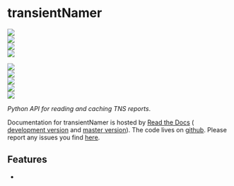 # transientNamer

<!-- INFO BADGES -->  

[![](https://img.shields.io/pypi/pyversions/transientNamer)](https://pypi.org/project/transientNamer/)  
[![](https://img.shields.io/pypi/v/transientNamer)](https://pypi.org/project/transientNamer/)  
[![](https://img.shields.io/github/license/thespacedoctor/transientNamer)](https://github.com/thespacedoctor/transientNamer)  
[![](https://img.shields.io/pypi/dm/transientNamer)](https://pypi.org/project/transientNamer/)  

<!-- STATUS BADGES -->  

[![](http://167.71.135.11:8080/buildStatus/icon?job=transientNamer%2Fmaster&subject=build%20master)](http://167.71.135.11:8080/blue/organizations/jenkins/transientNamer/activity?branch=master)  
[![](http://167.71.135.11:8080/buildStatus/icon?job=transientNamer%2Fdevelop&subject=build%20dev)](http://167.71.135.11:8080/blue/organizations/jenkins/transientNamer/activity?branch=develop)  
[![](https://cdn.jsdelivr.net/gh/thespacedoctor/transientNamer@master/coverage.svg)](https://raw.githack.com/thespacedoctor/transientNamer/master/htmlcov/index.html)  
[![](https://readthedocs.org/projects/transientNamer/badge/?version=master)](https://transientNamer.readthedocs.io/en/master/)  
[![](https://img.shields.io/github/issues/thespacedoctor/transientNamer/type:%20bug?label=bug%20issues)](https://github.com/thespacedoctor/transientNamer/issues?q=is%3Aissue+is%3Aopen+label%3A%22type%3A+bug%22+)  

*Python API for reading and caching TNS reports*.

Documentation for transientNamer is hosted by [Read the Docs](https://transientNamer.readthedocs.io/en/master/) (
[development version](https://transientNamer.readthedocs.io/en/develop/) and [master version](https://transientNamer.readthedocs.io/en/master/)). The code lives on [github](https://github.com/thespacedoctor/transientNamer). Please report any issues you find [here](https://github.com/thespacedoctor/transientNamer/issues).

## Features

* 



